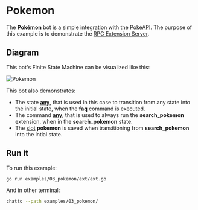 # Pokemon

The [**Pokémon**](https://github.com/jaimeteb/chatto/tree/master/examples/03_pokemon) bot is a simple integration with the [PokéAPI](https://pokeapi.co/). The purpose of this example is to demonstrate the [RPC Extension Server](/extensions#go).

## Diagram

This bot's Finite State Machine can be visualized like this:

![Pokemon](/img/chatto_pokemon.svg)

This bot also demonstrates:

* The state [**any**](/finitestatemachine/#any), that is used in this case to transition from any state into the initial state, when the **faq** command is executed.
* The command [**any**](/finitestatemachine/#any), that is used to always run the **search_pokemon** extension, when in the **search_pokemon** state.
* The [slot](/finitestatemachine/#slots) **pokemon** is saved when transitioning from **search_pokemon** into the intial state.

## Run it

To run this example:

```bash
go run examples/03_pokemon/ext/ext.go
```

And in other terminal:

```bash
chatto --path examples/03_pokemon/
```
